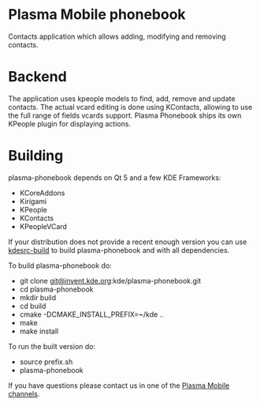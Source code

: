 # Plasma Mobile phonebook

Contacts application which allows adding, modifying and removing contacts.

# Backend

The application uses kpeople models to find, add, remove and update contacts.
The actual vcard editing is done using KContacts, allowing to use the full range of fields vcards support.
Plasma Phonebook ships its own KPeople plugin for displaying actions.

# Building

plasma-phonebook depends on Qt 5 and a few KDE Frameworks:
  - KCoreAddons
  - Kirigami
  - KPeople
  - KContacts
  - KPeopleVCard

If your distribution does not provide a recent enough version you can use [kdesrc-build](https://community.kde.org/Get_Involved/development#Set_up_kdesrc-build) to build plasma-phonebook and with all dependencies.

To build plasma-phonebook do:
  - git clone git@invent.kde.org:kde/plasma-phonebook.git
  - cd plasma-phonebook
  - mkdir build
  - cd build
  - cmake -DCMAKE_INSTALL_PREFIX=~/kde ..
  - make
  - make install

To run the built version do:
  - source prefix.sh
  - plasma-phonebook

If you have questions please contact us in one of the [Plasma Mobile channels](https://www.plasma-mobile.org/join/).
